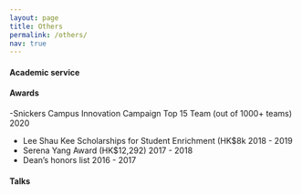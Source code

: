 ```yaml
---
layout: page
title: Others
permalink: /others/
nav: true
---
```


#### Academic service


#### Awards

-Snickers Campus Innovation Campaign Top 15 Team (out of 1000+ teams)  2020
- Lee Shau Kee Scholarships for Student Enrichment (HK$8k  2018 - 2019
- Serena Yang Award (HK$12,292)  2017 - 2018
- Dean’s honors list  2016 - 2017


#### Talks

